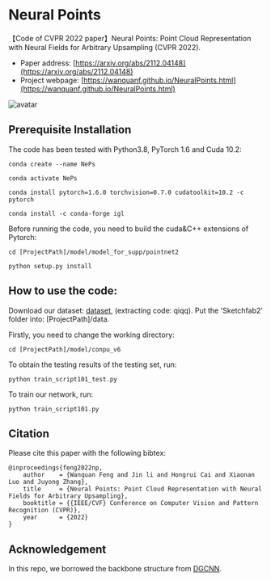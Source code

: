 # Neural Points
【Code of CVPR 2022 paper】Neural Points: Point Cloud Representation with Neural Fields for Arbitrary Upsampling (CVPR 2022).

- Paper address: [https://arxiv.org/abs/2112.04148](https://arxiv.org/abs/2112.04148)
- Project webpage: [https://wanquanf.github.io/NeuralPoints.html](https://wanquanf.github.io/NeuralPoints.html)


![avatar](./utils/Pipeline_v5.png)

## Prerequisite Installation
The code has been tested with Python3.8, PyTorch 1.6 and Cuda 10.2:

    conda create --name NePs
    
    conda activate NePs
    
    conda install pytorch=1.6.0 torchvision=0.7.0 cudatoolkit=10.2 -c pytorch
    
    conda install -c conda-forge igl
    
Before running the code, you need to build the cuda&C++ extensions of Pytorch:

    cd [ProjectPath]/model/model_for_supp/pointnet2
    
    python setup.py install

    
## How to use the code: 
Download our dataset: [dataset](https://pan.baidu.com/s/1BLFobnIkuLqrXsdAAVqA0g), (extracting code: qiqq). Put the 'Sketchfab2' folder into: [ProjectPath]/data.

Firstly, you need to change the working directory: 

    cd [ProjectPath]/model/conpu_v6

To obtain the testing results of the testing set, run:

    python train_script101_test.py

To train our network, run:

    python train_script101.py


## Citation
Please cite this paper with the following bibtex:

    @inproceedings{feng2022np,
        author    = {Wanquan Feng and Jin li and Hongrui Cai and Xiaonan Luo and Juyong Zhang},
        title     = {Neural Points: Point Cloud Representation with Neural Fields for Arbitrary Upsampling},
        booktitle = {{IEEE/CVF} Conference on Computer Vision and Pattern Recognition (CVPR)},
        year      = {2022}
    }


## Acknowledgement
In this repo, we borrowed the backbone structure from [DGCNN](https://github.com/WangYueFt/dgcnn).
